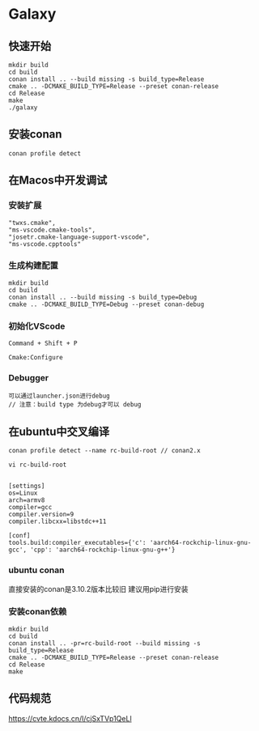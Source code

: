 # Galaxy
## 快速开始
```
mkdir build
cd build
conan install .. --build missing -s build_type=Release
cmake .. -DCMAKE_BUILD_TYPE=Release --preset conan-release
cd Release
make
./galaxy
```

## 安装conan
```
conan profile detect
```

## 在Macos中开发调试
### 安装扩展
```
"twxs.cmake",
"ms-vscode.cmake-tools",
"josetr.cmake-language-support-vscode",
"ms-vscode.cpptools"
```
### 生成构建配置
```
mkdir build
cd build
conan install .. --build missing -s build_type=Debug
cmake .. -DCMAKE_BUILD_TYPE=Debug --preset conan-debug
```
### 初始化VScode
```
Command + Shift + P

Cmake:Configure
```
### Debugger
```
可以通过launcher.json进行debug
// 注意：build type 为debug才可以 debug
```

## 在ubuntu中交叉编译
```
conan profile detect --name rc-build-root // conan2.x

vi rc-build-root


[settings]
os=Linux
arch=armv8
compiler=gcc
compiler.version=9
compiler.libcxx=libstdc++11

[conf]
tools.build:compiler_executables={'c': 'aarch64-rockchip-linux-gnu-gcc', 'cpp': 'aarch64-rockchip-linux-gnu-g++'}

```
### ubuntu conan
直接安装的conan是3.10.2版本比较旧
建议用pip进行安装

### 安装conan依赖
```
mkdir build
cd build
conan install .. -pr=rc-build-root --build missing -s build_type=Release
cmake .. -DCMAKE_BUILD_TYPE=Release --preset conan-release
cd Release
make
```

## 代码规范

https://cvte.kdocs.cn/l/cjSxTVp1QeLl